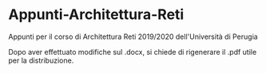 # Appunti-Architettura-Reti
Appunti per il corso di Architettura Reti 2019/2020 dell'Università di Perugia

Dopo aver effettuato modifiche sul .docx, si chiede di rigenerare il .pdf utile per la distribuzione.